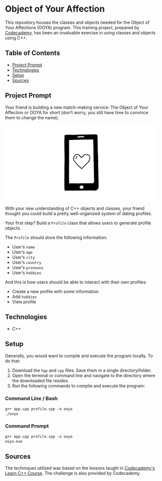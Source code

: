 # **Object of Your Affection**

This repository houses the classes and objects needed for the Object of Your Affections (OOYA) program. This training project, prepared by [Codecademy](https://www.codecademy.com/learn/learn-c-plus-plus), has been an invaluable exercise in using classes and objects using C++.

## Table of Contents

- [Project Prompt](#project-prompt)
- [Technologies](#technologies)
- [Setup](#setup)
- [Sources](#sources)

## Project Prompt

Your friend is building a new match-making service: The Object of Your Affection or OOYA for short (don’t worry, you still have time to convince them to change the name).

![dating app](./resources/img/ooya.webp)

With your new understanding of C++ objects and classes, your friend thought you could build a pretty well-organized system of dating profiles.

Your first step? Build a `Profile` class that allows users to generate profile objects.

The `Profile` should store the following information:

- User’s `name`
- User’s `age`
- User’s `city`
- User’s `country`
- User’s `pronouns`
- User’s `hobbies`

And this is how users should be able to interact with their own profiles:

- Create a new profile with some information
- Add `hobbies`
- View profile

## Technologies

- C++

## Setup

Generally, you would want to compile and execute the program locally. To do that:

1. Download the `hpp` and `cpp` files. Save them in a single directory/folder.
2. Open the terminal or command line and navigate to the directory where the downloaded file resides.
3. Run the following commands to compile and execute the program:

### Command Line / Bash

```git
g++ app.cpp profile.cpp -o ooya
./ooya
```

### Command Prompt

```git
g++ app.cpp profile.cpp -o ooya
ooya.exe
```

## Sources

The techniques utilized was based on the lessons taught in [Codecademy's Learn C++ Course](https://www.codecademy.com/learn/learn-c-plus-plus
). The challenge is also provided by Codecademy.
